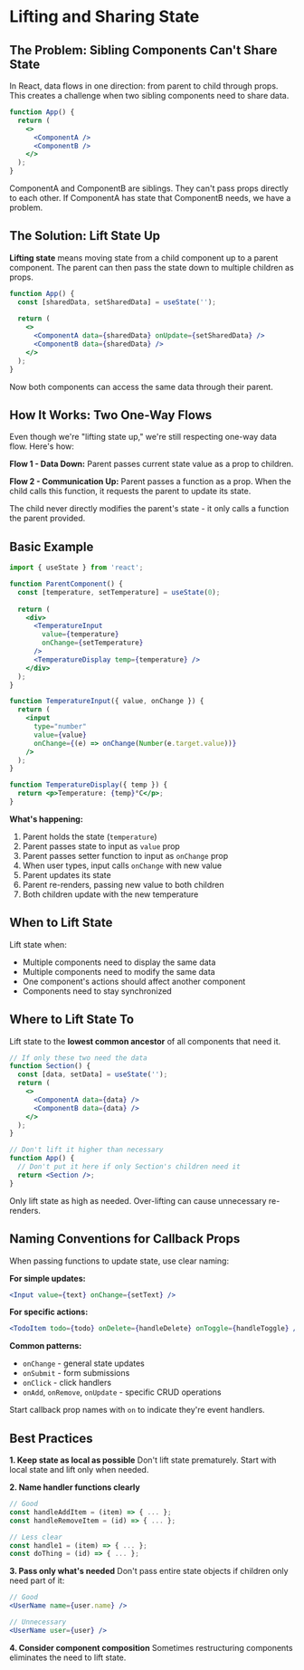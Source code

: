 # Lifting and Sharing State

## The Problem: Sibling Components Can't Share State

In React, data flows in one direction: from parent to child through props. This creates a challenge when two sibling components need to share data.

```jsx
function App() {
  return (
    <>
      <ComponentA />
      <ComponentB />
    </>
  );
}
```

ComponentA and ComponentB are siblings. They can't pass props directly to each other. If ComponentA has state that ComponentB needs, we have a problem.

## The Solution: Lift State Up

**Lifting state** means moving state from a child component up to a parent component. The parent can then pass the state down to multiple children as props.

```jsx
function App() {
  const [sharedData, setSharedData] = useState('');
  
  return (
    <>
      <ComponentA data={sharedData} onUpdate={setSharedData} />
      <ComponentB data={sharedData} />
    </>
  );
}
```

Now both components can access the same data through their parent.

## How It Works: Two One-Way Flows

Even though we're "lifting state up," we're still respecting one-way data flow. Here's how:

**Flow 1 - Data Down:**
Parent passes current state value as a prop to children.

**Flow 2 - Communication Up:**
Parent passes a function as a prop. When the child calls this function, it requests the parent to update its state.

The child never directly modifies the parent's state - it only calls a function the parent provided.

## Basic Example

```jsx
import { useState } from 'react';

function ParentComponent() {
  const [temperature, setTemperature] = useState(0);
  
  return (
    <div>
      <TemperatureInput 
        value={temperature} 
        onChange={setTemperature} 
      />
      <TemperatureDisplay temp={temperature} />
    </div>
  );
}

function TemperatureInput({ value, onChange }) {
  return (
    <input 
      type="number"
      value={value}
      onChange={(e) => onChange(Number(e.target.value))}
    />
  );
}

function TemperatureDisplay({ temp }) {
  return <p>Temperature: {temp}°C</p>;
}
```

**What's happening:**
1. Parent holds the state (`temperature`)
2. Parent passes state to input as `value` prop
3. Parent passes setter function to input as `onChange` prop
4. When user types, input calls `onChange` with new value
5. Parent updates its state
6. Parent re-renders, passing new value to both children
7. Both children update with the new temperature

## When to Lift State

Lift state when:
- Multiple components need to display the same data
- Multiple components need to modify the same data
- One component's actions should affect another component
- Components need to stay synchronized

## Where to Lift State To

Lift state to the **lowest common ancestor** of all components that need it.

```jsx
// If only these two need the data
function Section() {
  const [data, setData] = useState('');
  return (
    <>
      <ComponentA data={data} />
      <ComponentB data={data} />
    </>
  );
}

// Don't lift it higher than necessary
function App() {
  // Don't put it here if only Section's children need it
  return <Section />;
}
```

Only lift state as high as needed. Over-lifting can cause unnecessary re-renders.

## Naming Conventions for Callback Props

When passing functions to update state, use clear naming:

**For simple updates:**
```jsx
<Input value={text} onChange={setText} />
```

**For specific actions:**
```jsx
<TodoItem todo={todo} onDelete={handleDelete} onToggle={handleToggle} />
```

**Common patterns:**
- `onChange` - general state updates
- `onSubmit` - form submissions
- `onClick` - click handlers
- `onAdd`, `onRemove`, `onUpdate` - specific CRUD operations

Start callback prop names with `on` to indicate they're event handlers.

## Best Practices

**1. Keep state as local as possible**
Don't lift state prematurely. Start with local state and lift only when needed.

**2. Name handler functions clearly**
```jsx
// Good
const handleAddItem = (item) => { ... };
const handleRemoveItem = (id) => { ... };

// Less clear
const handle1 = (item) => { ... };
const doThing = (id) => { ... };
```

**3. Pass only what's needed**
Don't pass entire state objects if children only need part of it:
```jsx
// Good
<UserName name={user.name} />

// Unnecessary
<UserName user={user} />
```

**4. Consider component composition**
Sometimes restructuring components eliminates the need to lift state.

